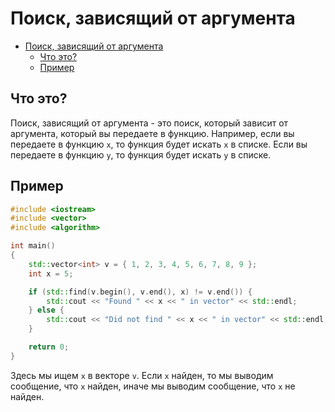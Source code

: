 
# Поиск, зависящий от аргумента

- [Поиск, зависящий от аргумента](#поиск-зависящий-от-аргумента)
  - [Что это?](#что-это)
  - [Пример](#пример)

## Что это?

Поиск, зависящий от аргумента - это поиск, который зависит от аргумента, который вы передаете в функцию. Например, если вы передаете в функцию `x`, то функция будет искать `x` в списке. Если вы передаете в функцию `y`, то функция будет искать `y` в списке.

## Пример

```cpp
#include <iostream>
#include <vector>
#include <algorithm>

int main()
{
    std::vector<int> v = { 1, 2, 3, 4, 5, 6, 7, 8, 9 };
    int x = 5;

    if (std::find(v.begin(), v.end(), x) != v.end()) {
        std::cout << "Found " << x << " in vector" << std::endl;
    } else {
        std::cout << "Did not find " << x << " in vector" << std::endl;
    }

    return 0;
}
```

Здесь мы ищем `x` в векторе `v`. Если `x` найден, то мы выводим сообщение, что `x` найден, иначе мы выводим сообщение, что `x` не найден.